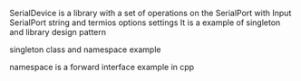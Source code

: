 
SerialDevice is a library with a set of operations on the SerialPort with Input SerialPort string and termios options settings 
It is a example of singleton and library design pattern


singleton class and namespace example 

namespace is a forward interface example in cpp 
 

